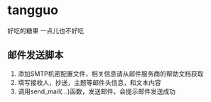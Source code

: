 # tangguo
好吃的糖果
一点儿也不好吃

## 邮件发送脚本
1. 添加SMTP机密配置文件，相关信息请从邮件服务商的帮助文档获取
2. 填写接收人，抄送，主题等邮件头信息，和文本内容
3. 调用send_mail(...)函数，发送邮件，会提示邮件发送成功

